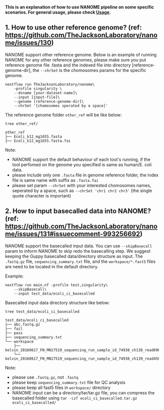 **This is an explanation of how to use NANOME pipeline on some specific scenarios. For general usage, please check [Usage](https://github.com/TheJacksonLaboratory/nanome/blob/enhance5/docs/Usage.md).**
## 1. How to use other reference genome? (ref: https://github.com/TheJacksonLaboratory/nanome/issues/130)

NANOME support other reference genome. Below is an example of running NANOME for any other reference genomes, please make sure you put reference genome file .fasta and the indexed file into directory [reference-genome-dir], the `--chrSet` is the chomosomes params for the specific genome. 

```angular2html
nextflow run TheJacksonLaboratory/nanome\
    -profile singularity \
    --dsname [your-dataset-name]\
    --input [input-file]\
    --genome [reference-genome-dir]\
    --chrSet '[chomosomes sperated by a space]'
```

The reference genome folder `other_ref` will be like below:
```angular2html
tree other_ref/

other_ref
├── Ecoli_k12_mg1655.fasta
├── Ecoli_k12_mg1655.fasta.fai
```

Note: 
* NANOME support the default behaviour of each tool's running, if the tool perfomed on the genome you specified is same as human/E. coli data. 
* please include only one `.fasta` file in genome reference folder, the index file is same name with suffix as `.fasta.fai`
* please set param `--chrSet` with your interested chomosomes names, seperated by a space, such as `--chrSet 'chr1 chr2 chr3'` (the single quote character is important)

## 2. How to input basecalled data into NANOME? (ref: https://github.com/TheJacksonLaboratory/nanome/issues/131#issuecomment-993256692)

NANOME support the basecalled input data. You can use `--skipBasecall` param to inform NANOME to skip redo the basecalling step. We suggest keeping the Guppy basecalled data/directory structure as input. The `.fastq.gz` file, `sequencing_summary.txt` file, and the `workspace/*.fast5` files are need to be located in the default directory.  

Example:
```angular2html
nextflow run main.nf -profile test,singularity\
    --skipBasecall\
    --input test_data/ecoli_ci_basecalled
```

Basecalled input data directory structure like below:
```angular2html
tree test_data/ecoli_ci_basecalled

test_data/ecoli_ci_basecalled
├── abc.fastq.gz
├── fail
├── pass
├── sequencing_summary.txt
└── workspace
    ├── kelvin_20160617_FN_MN17519_sequencing_run_sample_id_74930_ch138_read698_strand.fast5
    └── kelvin_20160617_FN_MN17519_sequencing_run_sample_id_74930_ch139_read4507_strand.fast5
```
Note:
* please use `.fastq.gz`, not `.fastq`
* please keep `sequencing_summary.txt` file for QC analysis
* please keep all fast5 files in `workspace/` directory
* NANOME input can be a directory/tar/tar.gz file, you can compress the basecalled folder using `tar -czf ecoli_ci_basecalled.tar.gz ecoli_ci_basecalled/`

